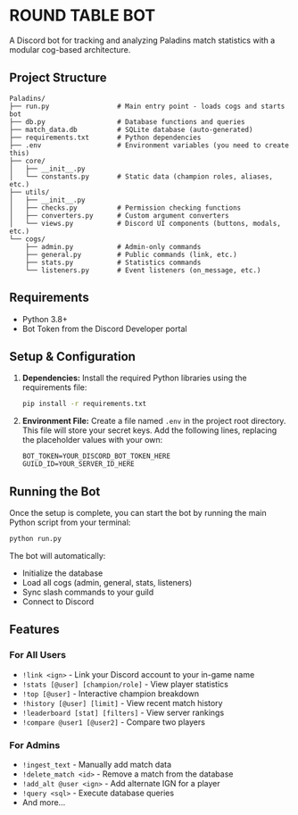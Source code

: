 # ROUND TABLE BOT

A Discord bot for tracking and analyzing Paladins match statistics with a modular cog-based architecture.

## Project Structure

```
Paladins/
├── run.py                 # Main entry point - loads cogs and starts bot
├── db.py                  # Database functions and queries
├── match_data.db          # SQLite database (auto-generated)
├── requirements.txt       # Python dependencies
├── .env                   # Environment variables (you need to create this)
├── core/
│   ├── __init__.py
│   └── constants.py       # Static data (champion roles, aliases, etc.)
├── utils/
│   ├── __init__.py
│   ├── checks.py          # Permission checking functions
│   ├── converters.py      # Custom argument converters
│   └── views.py           # Discord UI components (buttons, modals, etc.)
└── cogs/
    ├── admin.py           # Admin-only commands
    ├── general.py         # Public commands (link, etc.)
    ├── stats.py           # Statistics commands
    └── listeners.py       # Event listeners (on_message, etc.)
```

## Requirements

* Python 3.8+
* Bot Token from the Discord Developer portal

## Setup & Configuration

1.  **Dependencies:** Install the required Python libraries using the requirements file:
    ```bash
    pip install -r requirements.txt
    ```

2.  **Environment File:** Create a file named `.env` in the project root directory. This file will store your secret keys. Add the following lines, replacing the placeholder values with your own:
    ```env
    BOT_TOKEN=YOUR_DISCORD_BOT_TOKEN_HERE
    GUILD_ID=YOUR_SERVER_ID_HERE
    ```

## Running the Bot

Once the setup is complete, you can start the bot by running the main Python script from your terminal:
```bash
python run.py
```

The bot will automatically:
- Initialize the database
- Load all cogs (admin, general, stats, listeners)
- Sync slash commands to your guild
- Connect to Discord

## Features

### For All Users
- `!link <ign>` - Link your Discord account to your in-game name
- `!stats [@user] [champion/role]` - View player statistics
- `!top [@user]` - Interactive champion breakdown
- `!history [@user] [limit]` - View recent match history
- `!leaderboard [stat] [filters]` - View server rankings
- `!compare @user1 [@user2]` - Compare two players

### For Admins
- `!ingest_text` - Manually add match data
- `!delete_match <id>` - Remove a match from the database
- `!add_alt @user <ign>` - Add alternate IGN for a player
- `!query <sql>` - Execute database queries
- And more...
